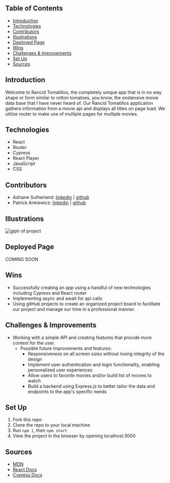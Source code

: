 ## Table of Contents
  - [Introduction](#Introduction)
  - [Technologies](#Technologies)
  - [Contributors](#Contributors)
  - [Illustrations](#Illustrations)
  - [Deployed Page](#Deployed-Page)
  - [Wins](#Wins)
  - [Challenges & Improvements](#Challenges-&-Improvements)
  - [Set Up](#Set-Up)
  - [Sources](#Sources)
## Introduction
Welcome to Rancid Tomatillos, the completely unique app that is in no way shape or form similar to rotton tomatoes, you know, the exstensive movie data base that I have never heard of. Our Rancid Tomatillos application gathers information from a movie api and displays all titles on page load. We utilize router to make use of multiple pages for multiple movies. 
## Technologies
  - React
  - Router
  - Cypress
  - React Player
  - JavaScript
  - CSS
## Contributors
  - Adriane Sutherland: [linkedin](https://www.linkedin.com/in/adrianesutherland/) | [github](https://github.com/asutherland91)
  - Patrick Ankiewicz: [linkedin](https://www.linkedin.com/in/patrick-ankiewicz/) | [github](https://github.com/Pma913)
## Illustrations
![giph of project](https://media.giphy.com/media/OLaQJxYyb6FJ4hDrmD/giphy.gif)
## Deployed Page
COMING SOON
## Wins
- Successfully creating an app using a handful of new technologies including Cypress and React router
- Implementing async and await for api calls
- Using gitHub projects to create an organized project board to facilitate our project and manage our time in a professional manner.
## Challenges & Improvements
- Working with a simple API and creating features that provide more context for the user.
  - Possible future improvements and features:
    - Responsiveness on all screen sizes without losing integrity of the design
    - Implement user authentication and login functionality, enabling personalized user experiences
    - Allow users to favorite movies and/or build list of movies to watch
    - Build a backend using Express.js to better tailor the data and endpoints to the app's specific needs
## Set Up
1. Fork this repo
2. Clone the repo to your local machine
3. Run `npm i`, then `npm start`
4. View the project in the browser by opening localhost:3000

## Sources
  - [MDN](http://developer.mozilla.org/en-US/)
  - [React Docs](https://reactjs.org/docs/getting-started.html)
  - [Cypress Docs](https://docs.cypress.io/guides/overview/why-cypress.html)
